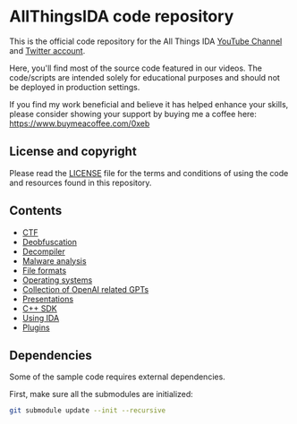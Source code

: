 # AllThingsIDA code repository

This is the official code repository for the All Things IDA [YouTube Channel](https://www.youtube.com/@allthingsida) and [Twitter account](https://twitter.com/allthingsida).

Here, you'll find most of the source code featured in our videos. The code/scripts are intended solely for educational purposes and should not be deployed in production settings.

If you find my work beneficial and believe it has helped enhance your skills, please consider showing your support by buying me a coffee here: https://www.buymeacoffee.com/0xeb


## License and copyright

Please read the [LICENSE](LICENSE) file for the terms and conditions of using the code and resources found in this repository.

## Contents

- [CTF](ctfs/README.md)
- [Deobfuscation](deobfuscation/README.md)
- [Decompiler](decompiler/README.md)
- [Malware analysis](malware/README.md)
- [File formats](file-formats/README.md)
- [Operating systems](os/README.md)
- [Collection of OpenAI related GPTs](gpts/README.md)
- [Presentations](presentations/README.md)
- [C++ SDK](sdk/README.md)
- [Using IDA](using_ida/README.md)
- [Plugins](plugins/README.md)

## Dependencies

Some of the sample code requires external dependencies.

First, make sure all the submodules are initialized:

```bash
git submodule update --init --recursive
```
